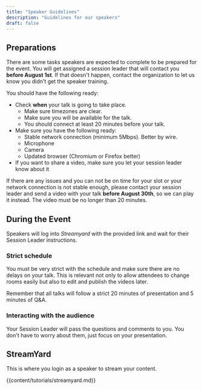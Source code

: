 ```yaml
---
title: "Speaker Guidelines"
description: "Guidelines for our speakers"
draft: false
---
```


## Preparations

There are some tasks speakers are expected to complete to be prepared for the event. You will get assigned a session leader that will contact you **before August 1st**. If that doesn't happen, contact the organization to let us know you didn't get the speaker training.

You should have the following ready:

 * Check **when** your talk is going to take place. 
     - Make sure timezones are clear.
     - Make sure you will be available for the talk.
     - You should connect at least 20 minutes before your talk.
 * Make sure you have the following ready:
     - Stable network connection (minimum 5Mbps). Better by wire.
     - Microphone
     - Camera
     - Updated browser (Chromium or Firefox better)
 * If you want to share a video, make sure you let your session leader know about it

If there are any issues and you can not be on time for your slot or your network connection is not stable enough, please contact your session leader and send a video with your talk **before August 30th**, so we can play it instead. The video must be no longer than 20 minutes.

## During the Event

Speakers will log into *Streamyard* with the provided link and wait for their Session Leader instructions. 

### Strict schedule

You must be very strict with the schedule and make sure there are no delays on your talk. This is relevant not only to allow attendees to change rooms easily but also to edit and publish the videos later.

Remember that all talks will follow a strict 20 minutes of presentation and 5 minutes of Q&A.

### Interacting with the audience

Your Session Leader will pass the questions and comments to you. You don't have to worry about them, just focus on your presentation. 

## StreamYard

This is where you login as a speaker to stream your content.

{{content/tutorials/streamyard.md}} 

